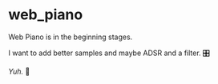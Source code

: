 # web_piano
Web Piano is in the beginning stages. 
<p>I want to add better samples and maybe ADSR and a filter. 🎛</p>
<p><em>Yuh.</em> 🤙</p>
